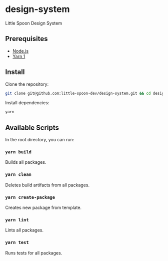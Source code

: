 # design-system

Little Spoon Design System

## Prerequisites

- [Node.js](https://nodejs.org/)
- [Yarn 1](https://classic.yarnpkg.com/)

## Install

Clone the repository:

```sh
git clone git@github.com:little-spoon-dev/design-system.git && cd design-system
```

Install dependencies:

```sh
yarn
```

## Available Scripts

In the root directory, you can run:

### `yarn build`

Builds all packages.

### `yarn clean`

Deletes build artifacts from all packages.

### `yarn create-package`

Creates new package from template.

### `yarn lint`

Lints all packages.

### `yarn test`

Runs tests for all packages.
